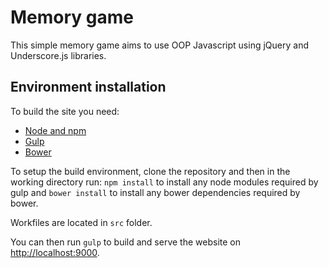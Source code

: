 # Memory game

This simple memory game aims to use OOP Javascript using jQuery and Underscore.js libraries.


## Environment installation

To build the site you need:

- [Node and npm](http://nodejs.org)
- [Gulp](http://gulpjs.com)
- [Bower](http://bower.io)


To setup the build environment, clone the repository and then in the working directory run: `npm install` to install any node modules required by gulp and `bower install` to install any bower dependencies required by bower.

Workfiles are located in `src` folder.

You can then run `gulp` to build and serve the website on [http://localhost:9000](http://localhost:9000).
